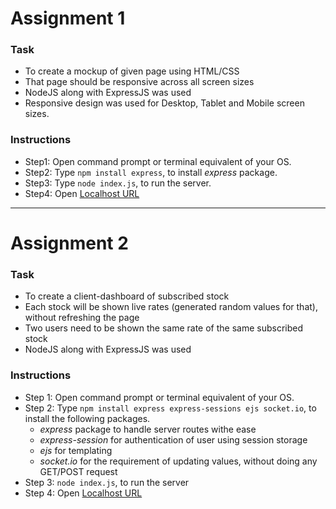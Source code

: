 # Assignment 1
### Task
* To create a mockup of given page using HTML/CSS
* That page should be responsive across all screen sizes
* NodeJS along with ExpressJS was used
* Responsive design was used for Desktop, Tablet and Mobile screen sizes.

### Instructions
* Step1: Open command prompt or terminal equivalent of your OS.
* Step2: Type `npm install express`, to install _express_ package.
* Step3: Type `node index.js`, to run the server.
* Step4: Open [Localhost URL](http://127.0.0.1:8080)

**************************************************************************

# Assignment 2
### Task
* To create a client-dashboard of subscribed stock
* Each stock will be shown live rates (generated random values for that), without refreshing the page
* Two users need to be shown the same rate of the same subscribed stock
* NodeJS along with ExpressJS was used

### Instructions
* Step 1: Open command prompt or terminal equivalent of your OS.
* Step 2: Type `npm install express express-sessions ejs socket.io`, to install the following packages.
  * _express_ package to handle server routes withe ease
  * _express-session_ for authentication of user using session storage
  * _ejs_ for templating
  * _socket.io_ for the requirement of updating values, without doing any GET/POST request
* Step 3: `node index.js`, to run the server
* Step 4: Open [Localhost URL](http://127.0.0.1:8880)


